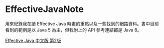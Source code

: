 # EffectiveJavaNote
用來紀錄我在讀 Effective Java 時畫的重點以及一些找到的網路資料。書中目前看到的範例是以 Java 5 為主，但我附上的 API 參考連結都是 Java 8。

[Effective Java 中文版 第2版](https://zhengyq.gitbooks.io/effective-java-2/content/)
